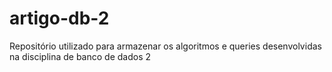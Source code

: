 # artigo-db-2
Repositório utilizado para armazenar os algoritmos e queries desenvolvidas na disciplina de banco de dados 2
